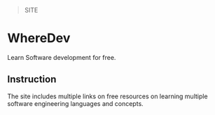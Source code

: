 > SITE


# WhereDev
Learn Software development for free.

## Instruction
The site includes multiple links on free resources on learning multiple software engineering languages and concepts.
